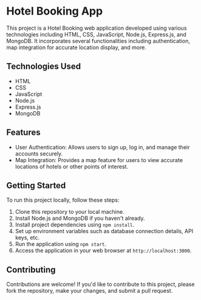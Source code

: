 # Hotel Booking App

This project is a Hotel Booking web application developed using various technologies including HTML, CSS, JavaScript, Node.js, Express.js, and MongoDB. It incorporates several functionalities including authentication, map integration for accurate location display, and more.

## Technologies Used
- HTML
- CSS
- JavaScript
- Node.js
- Express.js
- MongoDB

## Features
- User Authentication: Allows users to sign up, log in, and manage their accounts securely.
- Map Integration: Provides a map feature for users to view accurate locations of hotels or other points of interest.

## Getting Started
To run this project locally, follow these steps:

1. Clone this repository to your local machine.
2. Install Node.js and MongoDB if you haven't already.
3. Install project dependencies using `npm install`.
4. Set up environment variables such as database connection details, API keys, etc.
5. Run the application using `npm start`.
6. Access the application in your web browser at `http://localhost:3000`.

## Contributing
Contributions are welcome! If you'd like to contribute to this project, please fork the repository, make your changes, and submit a pull request. 

